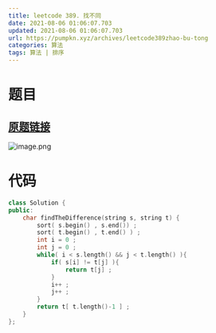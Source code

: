 ```yaml
---
title: leetcode 389. 找不同
date: 2021-08-06 01:06:07.703
updated: 2021-08-06 01:06:07.703
url: https://pumpkn.xyz/archives/leetcode389zhao-bu-tong
categories: 算法
tags: 算法 | 排序
---
```


# 题目
## [原题链接](https://leetcode-cn.com/problems/find-the-difference/)
![image.png](https://pumpkn.xyz/upload/2021/08/image-52545f73afd146e28438d9961495ac4e.png)
# 代码
```C++
class Solution {
public:
    char findTheDifference(string s, string t) {
        sort( s.begin() , s.end()) ;
        sort( t.begin() , t.end() ) ;
        int i = 0 ;
        int j = 0 ;
        while( i < s.length() && j < t.length() ){
            if( s[i] != t[j] ){
                return t[j] ;
            }
            i++ ;
            j++ ;
        }
        return t[ t.length()-1 ] ;
    }
};
```